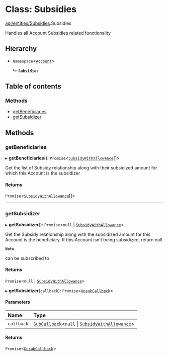 # Class: Subsidies

[api/entities/Subsidies](../wiki/api.entities.Subsidies).Subsidies

Handles all Account Subsidies related functionality

## Hierarchy

- `Namespace`<[`Account`](../wiki/api.entities.Account.Account)\>

  ↳ **`Subsidies`**

## Table of contents

### Methods

- [getBeneficiaries](../wiki/api.entities.Subsidies.Subsidies#getbeneficiaries)
- [getSubsidizer](../wiki/api.entities.Subsidies.Subsidies#getsubsidizer)

## Methods

### getBeneficiaries

▸ **getBeneficiaries**(): `Promise`<[`SubsidyWithAllowance`](../wiki/api.entities.Subsidy.types.SubsidyWithAllowance)[]\>

Get the list of Subsidy relationship along with their subsidized amount for which this Account is the subsidizer

#### Returns

`Promise`<[`SubsidyWithAllowance`](../wiki/api.entities.Subsidy.types.SubsidyWithAllowance)[]\>

___

### getSubsidizer

▸ **getSubsidizer**(): `Promise`<``null`` \| [`SubsidyWithAllowance`](../wiki/api.entities.Subsidy.types.SubsidyWithAllowance)\>

Get the Subsidy relationship along with the subsidized amount for this Account is the beneficiary.
If this Account isn't being subsidized, return null

**`Note`**

 can be subscribed to

#### Returns

`Promise`<``null`` \| [`SubsidyWithAllowance`](../wiki/api.entities.Subsidy.types.SubsidyWithAllowance)\>

▸ **getSubsidizer**(`callback`): `Promise`<[`UnsubCallback`](../wiki/types#unsubcallback)\>

#### Parameters

| Name | Type |
| :------ | :------ |
| `callback` | [`SubCallback`](../wiki/types#subcallback)<``null`` \| [`SubsidyWithAllowance`](../wiki/api.entities.Subsidy.types.SubsidyWithAllowance)\> |

#### Returns

`Promise`<[`UnsubCallback`](../wiki/types#unsubcallback)\>
